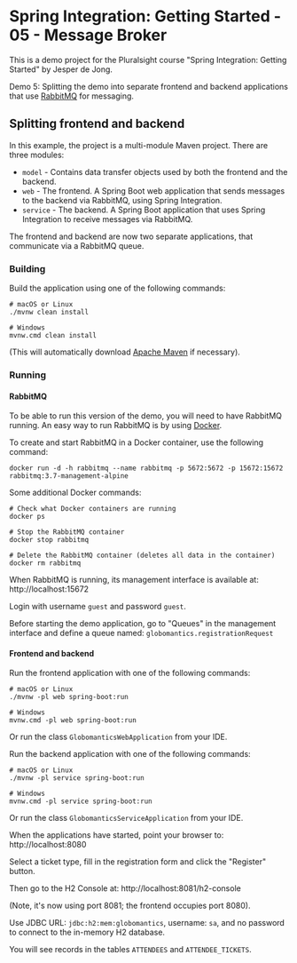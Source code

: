 # Spring Integration: Getting Started - 05 - Message Broker

This is a demo project for the Pluralsight course "Spring Integration: Getting Started" by Jesper de Jong.

Demo 5: Splitting the demo into separate frontend and backend applications that use [RabbitMQ](https://www.rabbitmq.com/) for messaging.  

## Splitting frontend and backend

In this example, the project is a multi-module Maven project. There are three modules:

- `model` - Contains data transfer objects used by both the frontend and the backend.
- `web` - The frontend. A Spring Boot web application that sends messages to the backend via RabbitMQ, using Spring Integration.
- `service` - The backend. A Spring Boot application that uses Spring Integration to receive messages via RabbitMQ.

The frontend and backend are now two separate applications, that communicate via a RabbitMQ queue.

### Building

Build the application using one of the following commands:

    # macOS or Linux
    ./mvnw clean install

    # Windows
    mvnw.cmd clean install

(This will automatically download [Apache Maven](http://maven.apache.org/) if necessary).

### Running

#### RabbitMQ

To be able to run this version of the demo, you will need to have RabbitMQ running. An easy way to run RabbitMQ is by using [Docker](https://www.docker.com/).

To create and start RabbitMQ in a Docker container, use the following command:

    docker run -d -h rabbitmq --name rabbitmq -p 5672:5672 -p 15672:15672 rabbitmq:3.7-management-alpine

Some additional Docker commands:

    # Check what Docker containers are running
    docker ps

    # Stop the RabbitMQ container
    docker stop rabbitmq

    # Delete the RabbitMQ container (deletes all data in the container)
    docker rm rabbitmq

When RabbitMQ is running, its management interface is available at: http://localhost:15672

Login with username `guest` and password `guest`.

Before starting the demo application, go to "Queues" in the management interface and define a queue named: `globomantics.registrationRequest`

#### Frontend and backend

Run the frontend application with one of the following commands:

    # macOS or Linux
    ./mvnw -pl web spring-boot:run

    # Windows
    mvnw.cmd -pl web spring-boot:run

Or run the class `GlobomanticsWebApplication` from your IDE.

Run the backend application with one of the following commands:

    # macOS or Linux
    ./mvnw -pl service spring-boot:run

    # Windows
    mvnw.cmd -pl service spring-boot:run

Or run the class `GlobomanticsServiceApplication` from your IDE.

When the applications have started, point your browser to: http://localhost:8080

Select a ticket type, fill in the registration form and click the "Register" button.

Then go to the H2 Console at: http://localhost:8081/h2-console

(Note, it's now using port 8081; the frontend occupies port 8080).

Use JDBC URL: `jdbc:h2:mem:globomantics`, username: `sa`, and no password to connect to the in-memory H2 database.

You will see records in the tables `ATTENDEES` and `ATTENDEE_TICKETS`.
